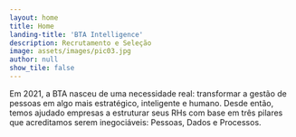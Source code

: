```yaml
---
layout: home
title: Home
landing-title: 'BTA Intelligence'
description: Recrutamento e Seleção
image: assets/images/pic03.jpg
author: null
show_tile: false
---
```


Em 2021, a BTA nasceu de uma necessidade real: transformar a gestão de pessoas em algo mais estratégico, inteligente e humano.
Desde então, temos ajudado empresas a estruturar seus RHs com base em três pilares que acreditamos serem inegociáveis: Pessoas, Dados e Processos.
